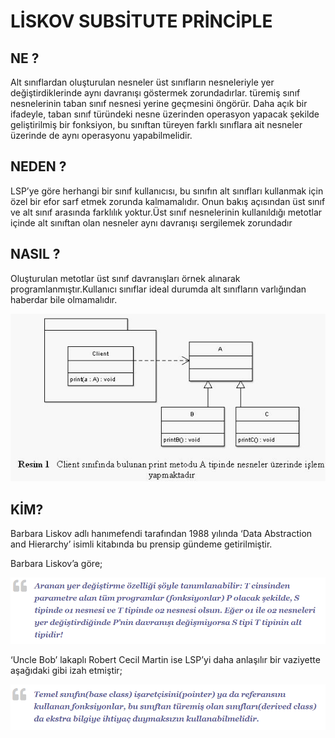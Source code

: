 # LİSKOV SUBSİTUTE PRİNCİPLE

## NE ?
Alt sınıflardan oluşturulan nesneler üst sınıfların nesneleriyle yer değiştirdiklerinde aynı davranışı göstermek zorundadırlar. türemiş sınıf nesnelerinin taban sınıf nesnesi yerine geçmesini öngörür. Daha açık bir ifadeyle, taban sınıf türündeki nesne üzerinden operasyon yapacak şekilde geliştirilmiş bir fonksiyon, bu sınıftan türeyen farklı sınıflara ait nesneler üzerinde de aynı operasyonu yapabilmelidir.


## NEDEN ?

LSP’ye göre herhangi bir sınıf kullanıcısı, bu sınıfın alt sınıfları kullanmak için özel bir efor sarf etmek zorunda kalmamalıdır. Onun bakış açısından üst sınıf ve alt sınıf arasında farklılık yoktur.Üst sınıf nesnelerinin kullanıldığı metotlar içinde alt sınıftan olan nesneler aynı davranışı sergilemek zorundadır

## NASIL ? 

Oluşturulan metotlar üst sınıf davranışları örnek alınarak programlanmıştır.Kullanıcı sınıflar ideal durumda alt sınıfların varlığından haberdar bile olmamalıdır.

![](x1.jpg)

## KİM?

Barbara Liskov adlı hanımefendi tarafından 1988 yılında ‘Data Abstraction and Hierarchy’ isimli kitabında bu prensip gündeme getirilmiştir.

Barbara Liskov’a göre;

![](LSKV-1.PNG)

‘Uncle Bob’ lakaplı Robert Cecil Martin ise LSP’yi daha anlaşılır bir vaziyette aşağıdaki gibi izah etmiştir;

![](LSKV-2.PNG)
